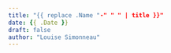 ```yaml
---
title: "{{ replace .Name "-" " " | title }}"
date: {{ .Date }}
draft: false
author: "Louise Simonneau"
---
```


